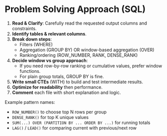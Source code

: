 # Problem Solving Approach (SQL)

1. **Read & Clarify**: Carefully read the requested output columns and constraints.
2. **Identify tables & relevant columns**.
3. **Break down steps**:
   - Filters (WHERE)
   - Aggregation (GROUP BY) OR window-based aggregation (OVER)
   - Ranking/ordering (ROW_NUMBER, RANK, DENSE_RANK)
4. **Decide window vs group approach**:
   - If you need row-by-row ranking or cumulative values, prefer window functions.
   - For plain group totals, GROUP BY is fine.
5. **Write small CTEs** (WITH) to build and test intermediate results.
6. **Optimize for readability** then performance.
7. **Comment** each file with short explanation and logic.

Example pattern names:
- `ROW_NUMBER()` to choose top N rows per group
- `DENSE_RANK()` for top K unique values
- `SUM(...) OVER (PARTITION BY ... ORDER BY ...)` for running totals
- `LAG()` / `LEAD()` for comparing current with previous/next row


